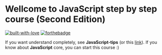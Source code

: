 # Wellcome to JavaScript step by step course (Second Edition)

[![built-with-love](https://forthebadge.com/images/badges/built-with-love.svg)](https://GitHub.com/Hamidalavi/)
[![forthebadge](https://forthebadge.com/images/badges/made-with-javascript.svg)](https://github.com/Hamidalavi)

If you want understand completely, see **JavaScript-tips** (or this [link](https://github.com/Hamidalavi/Javascript-tips)). If you know about **JavaScript** core, you can start this course :)
